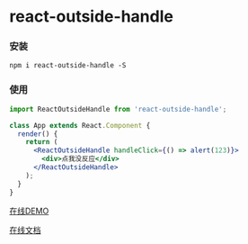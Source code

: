 # react-outside-handle

### 安装

```shell
npm i react-outside-handle -S
```

### 使用

```jsx
import ReactOutsideHandle from 'react-outside-handle';

class App extends React.Component {
  render() {
    return (
      <ReactOutsideHandle handleClick={() => alert(123)}>
        <div>点我没反应</div>
      </ReactOutsideHandle>
    );
  }
}
```

[在线DEMO](https://codesandbox.io/s/9o0mm2476o)

[在线文档](https://vmo-fed.github.io/react-outside-handle/doc/#/react-outside-handle)